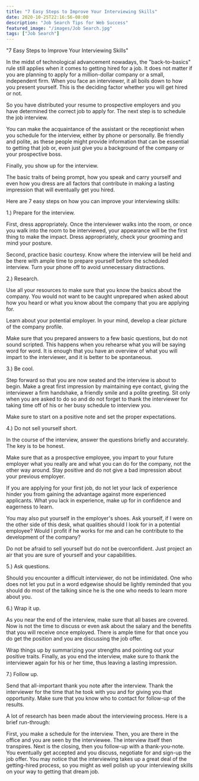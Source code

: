 ```yaml
---
title: "7 Easy Steps to Improve Your Interviewing Skills"
date: 2020-10-25T22:16:56-08:00
description: "Job Search Tips for Web Success"
featured_image: "/images/Job Search.jpg"
tags: ["Job Search"]
---
```


"7 Easy Steps to Improve Your Interviewing Skills"


In the midst of technological advancement nowadays, the "back-to-basics" rule still applies when it comes to getting hired for a job. It does not matter if you are planning to apply for a million-dollar company or a small, independent firm. When you face an interviewer, it all boils down to how you present yourself. This is the deciding factor whether you will get hired or not.

So you have distributed your resume to prospective employers and you have determined the correct job to apply for. The next step is to schedule the job interview.

You can make the acquaintance of the assistant or the receptionist when you schedule for the interview, either by phone or personally. Be friendly and polite, as these people might provide information that can be essential to getting that job or, even just give you a background of the company or your prospective boss.

Finally, you show up for the interview.

The basic traits of being prompt, how you speak and carry yourself and even how you dress are all factors that contribute in making a lasting impression that will eventually get you hired.

Here are 7 easy steps on how you can improve your interviewing skills:

1.) Prepare for the interview.

First, dress appropriately. Once the interviewer walks into the room, or once you walk into the room to be interviewed, your appearance will be the first thing to make the impact. Dress appropriately, check your grooming and mind your posture.

Second, practice basic courtesy. Know where the interview will be held and be there with ample time to prepare yourself before the scheduled interview. Turn your phone off to avoid unnecessary distractions.

2.) Research.

Use all your resources to make sure that you know the basics about the company. You would not want to be caught unprepared when asked about how you heard or what you know about the company that you are applying for.

Learn about your potential employer. In your mind, develop a clear picture of the company profile.

Make sure that you prepared answers to a few basic questions, but do not sound scripted. This happens when you rehearse what you will be saying word for word. It is enough that you have an overview of what you will impart to the interviewer, and it is better to be spontaneous.

3.) Be cool.

Step forward so that you are now seated and the interview is about to begin. Make a great first impression by maintaining eye contact, giving the interviewer a firm handshake, a friendly smile and a polite greeting. Sit only when you are asked to do so and do not forget to thank the interviewer for taking time off of his or her busy schedule to interview you.

Make sure to start on a positive note and set the proper expectations.

4.) Do not sell yourself short.

In the course of the interview, answer the questions briefly and accurately. The key is to be honest.

Make sure that as a prospective employee, you impart to your future employer what you really are and what you can do for the company, not the other way around. Stay positive and do not give a bad impression about your previous employer.

If you are applying for your first job, do not let your lack of experience hinder you from gaining the advantage against more experienced applicants. What you lack in experience, make up for in confidence and eagerness to learn.

You may also put yourself in the employer's shoes. Ask yourself, if I were on the other side of this desk, what qualities should I look for in a potential employee? Would I profit if he works for me and can he contribute to the development of the company? 

Do not be afraid to sell yourself but do not be overconfident. Just project an air that you are sure of yourself and your capabilities.

5.) Ask questions.

Should you encounter a difficult interviewer, do not be intimidated. One who does not let you put in a word edgewise should be lightly reminded that you should do most of the talking since he is the one who needs to learn more about you.

6.) Wrap it up.

As you near the end of the interview, make sure that all bases are covered. Now is not the time to discuss or even ask about the salary and the benefits that you will receive once employed. There is ample time for that once you do get the position and you are discussing the job offer.

Wrap things up by summarizing your strengths and pointing out your positive traits. Finally, as you end the interview, make sure to thank the interviewer again for his or her time, thus leaving a lasting impression.

7.) Follow up.

Send that all-important thank you note after the interview. Thank the interviewer for the time that he took with you and for giving you that opportunity. Make sure that you know who to contact for follow-up of the results.

A lot of research has been made about the interviewing process. Here is a brief run-through:

First, you make a schedule for the interview.
Then, you are there in the office and you are seen by the interviewee.
The interview itself then transpires.
Next is the closing, then you follow-up with a thank-you-note.
You eventually get accepted and you discuss, negotiate for and sign-up the job offer.
You may notice that the interviewing takes up a great deal of the getting-hired process, so you might as well polish up your interviewing skills on your way to getting that dream job.

